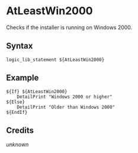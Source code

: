 # AtLeastWin2000

Checks if the installer is running on Windows 2000.

## Syntax

	logic_lib_statement ${AtLeastWin2000}

## Example

	${If} ${AtLeastWin2000}
		DetailPrint "Windows 2000 or higher"
	${Else}
		DetailPrint "Older than Windows 2000"
	${EndIf}

## Credits

*unknown*
